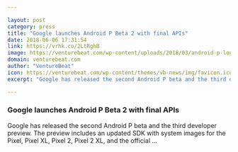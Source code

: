```yaml
---

layout: post
category: press
title: "Google launches Android P Beta 2 with final APIs"
date: 2018-06-06 17:31:54
link: https://vrhk.co/2LtRghB
image: https://venturebeat.com/wp-content/uploads/2018/03/android-p-logo.png?fit=1200%2C650&strip=all
domain: venturebeat.com
author: "VentureBeat"
icon: https://venturebeat.com/wp-content/themes/vb-news/img/favicon.ico
excerpt: "Google has released the second Android P beta and the third developer preview. The preview includes an updated SDK with system images for the Pixel, Pixel XL, Pixel 2, Pixel 2 XL, and the official …"

---
```


### Google launches Android P Beta 2 with final APIs

Google has released the second Android P beta and the third developer preview. The preview includes an updated SDK with system images for the Pixel, Pixel XL, Pixel 2, Pixel 2 XL, and the official …